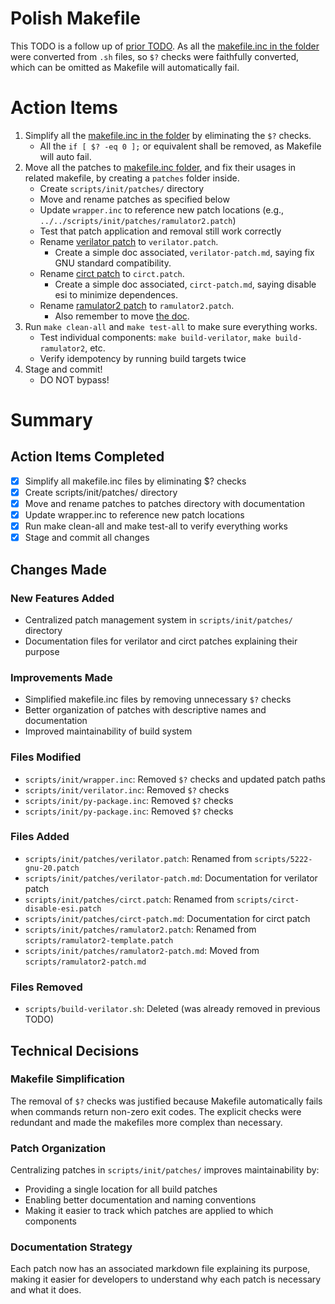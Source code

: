 # Polish Makefile

This TODO is a follow up of [prior TODO](../dones/DONE-script-to-make.md).
As all the [makefile.inc in the folder](../scripts/init/) were converted from `.sh` files, so `$?` checks were faithfully converted, which can be omitted as Makefile will automatically fail.

# Action Items

1. Simplify all the [makefile.inc in the folder](../scripts/init/) by eliminating the `$?` checks.
   - All the `if [ $? -eq 0 ];` or equivalent shall be removed, as Makefile will auto fail.
2. Move all the patches to [makefile.inc folder](../scripts/init/), and fix their usages in related makefile, by creating a `patches` folder inside.
   - Create `scripts/init/patches/` directory
   - Move and rename patches as specified below
   - Update `wrapper.inc` to reference new patch locations (e.g., `../../scripts/init/patches/ramulator2.patch`)
   - Test that patch application and removal still work correctly
   - Rename [verilator patch](../scripts/5222-gnu-20.patch) to `verilator.patch`.
     - Create a simple doc associated, `verilator-patch.md`, saying fix GNU standard compatibility.
   - Rename [circt patch](../scripts/circt-disable-esi.patch) to `circt.patch`.
     - Create a simple doc associated, `circt-patch.md`, saying disable esi to minimize dependences.
   - Rename [ramulator2 patch](../scripts/ramulator2-template.patch) to `ramulator2.patch`.
     - Also remember to move [the doc](../scripts/ramulator2-patch.md).
3. Run `make clean-all` and `make test-all` to make sure everything works.
   - Test individual components: `make build-verilator`, `make build-ramulator2`, etc.
   - Verify idempotency by running build targets twice
4. Stage and commit!
    - DO NOT bypass!

# Summary

## Action Items Completed
- [x] Simplify all makefile.inc files by eliminating $? checks
- [x] Create scripts/init/patches/ directory
- [x] Move and rename patches to patches directory with documentation
- [x] Update wrapper.inc to reference new patch locations
- [x] Run make clean-all and make test-all to verify everything works
- [x] Stage and commit all changes

## Changes Made

### New Features Added
- Centralized patch management system in `scripts/init/patches/` directory
- Documentation files for verilator and circt patches explaining their purpose

### Improvements Made
- Simplified makefile.inc files by removing unnecessary `$?` checks
- Better organization of patches with descriptive names and documentation
- Improved maintainability of build system

### Files Modified
- `scripts/init/wrapper.inc`: Removed `$?` checks and updated patch paths
- `scripts/init/verilator.inc`: Removed `$?` checks
- `scripts/init/py-package.inc`: Removed `$?` checks
- `scripts/init/py-package.inc`: Removed `$?` checks

### Files Added
- `scripts/init/patches/verilator.patch`: Renamed from `scripts/5222-gnu-20.patch`
- `scripts/init/patches/verilator-patch.md`: Documentation for verilator patch
- `scripts/init/patches/circt.patch`: Renamed from `scripts/circt-disable-esi.patch`
- `scripts/init/patches/circt-patch.md`: Documentation for circt patch
- `scripts/init/patches/ramulator2.patch`: Renamed from `scripts/ramulator2-template.patch`
- `scripts/init/patches/ramulator2-patch.md`: Moved from `scripts/ramulator2-patch.md`

### Files Removed
- `scripts/build-verilator.sh`: Deleted (was already removed in previous TODO)

## Technical Decisions

### Makefile Simplification
The removal of `$?` checks was justified because Makefile automatically fails when commands return non-zero exit codes. The explicit checks were redundant and made the makefiles more complex than necessary.

### Patch Organization
Centralizing patches in `scripts/init/patches/` improves maintainability by:
- Providing a single location for all build patches
- Enabling better documentation and naming conventions
- Making it easier to track which patches are applied to which components

### Documentation Strategy
Each patch now has an associated markdown file explaining its purpose, making it easier for developers to understand why each patch is necessary and what it does.